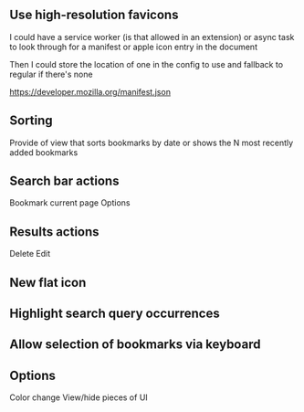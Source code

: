 ## Use high-resolution favicons
I could have a service worker (is that allowed in an extension) or async task to look through for a manifest or apple icon entry in the document

Then I could store the location of one in the config to use and fallback to regular if there's none

https://developer.mozilla.org/manifest.json

## Sorting
Provide of view that sorts bookmarks by date or shows the N most recently added bookmarks

## Search bar actions
Bookmark current page
Options

## Results actions
Delete
Edit

## New flat icon

## Highlight search query occurrences

## Allow selection of bookmarks via keyboard

## Options
Color change
View/hide pieces of UI
